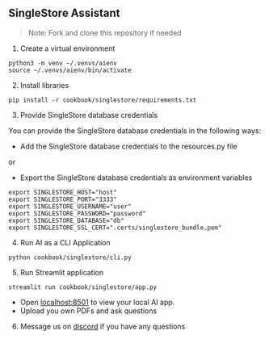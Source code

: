 ## SingleStore Assistant

> Note: Fork and clone this repository if needed

1. Create a virtual environment

```shell
python3 -m venv ~/.venvs/aienv
source ~/.venvs/aienv/bin/activate
```

2. Install libraries

```shell
pip install -r cookbook/singlestore/requirements.txt
```

3. Provide SingleStore database credentials

You can provide the SingleStore database credentials in the following ways:

- Add the SingleStore database credentials to the resources.py file

or

- Export the SingleStore database credentials as environment variables

```shell
export SINGLESTORE_HOST="host"
export SINGLESTORE_PORT="3333"
export SINGLESTORE_USERNAME="user"
export SINGLESTORE_PASSWORD="password"
export SINGLESTORE_DATABASE="db"
export SINGLESTORE_SSL_CERT=".certs/singlestore_bundle.pem"
```

4. Run AI as a CLI Application

```shell
python cookbook/singlestore/cli.py
```

5. Run Streamlit application

```shell
streamlit run cookbook/singlestore/app.py
```

- Open [localhost:8501](http://localhost:8501) to view your local AI app.
- Upload you own PDFs and ask questions

6. Message us on [discord](https://discord.gg/4MtYHHrgA8) if you have any questions
